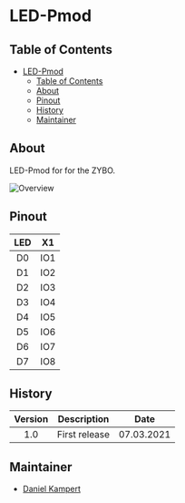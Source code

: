 # LED-Pmod

## Table of Contents

- [LED-Pmod](#led-pmod)
  - [Table of Contents](#table-of-contents)
  - [About](#about)
  - [Pinout](#pinout)
  - [History](#history)
  - [Maintainer](#maintainer)

## About

LED-Pmod for for the ZYBO.

![Overview](docs/imagesLED_Pmod.png)

## Pinout

| **LED**  | **X1**  |
|:--------:|:-------:|
| D0       | IO1     |
| D1       | IO2     |
| D2       | IO3     |
| D3       | IO4     |
| D4       | IO5     |
| D5       | IO6     |
| D6       | IO7     |
| D7       | IO8     |

## History

| **Version**  | **Description**                            | **Date**   |
|:------------:|:------------------------------------------:|:----------:|
| 1.0          | First release                              | 07.03.2021 |

## Maintainer

- [Daniel Kampert](mailto:DanielKampert@kampis-elektroecke.de)
